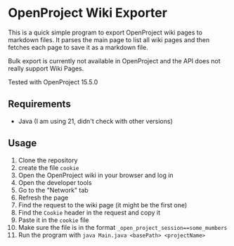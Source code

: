 # OpenProject Wiki Exporter

This is a quick simple program to export OpenProject wiki pages to markdown files.
It parses the main page to list all wiki pages and then fetches each page to save it as a markdown file.

Bulk export is currently not available in OpenProject and the API does not really support Wiki Pages.

Tested with OpenProject 15.5.0

## Requirements

- Java (I am using 21, didn't check with other versions)

## Usage

1. Clone the repository
2. create the file `cookie`
3. Open the OpenProject wiki in your browser and log in
4. Open the developer tools
5. Go to the "Network" tab
6. Refresh the page
7. Find the request to the wiki page (it might be the first one)
8. Find the `Cookie` header in the request and copy it
9. Paste it in the `cookie` file
10. Make sure the file is in the format `_open_project_session==some_mumbers`
11. Run the program with `java Main.java <basePath> <projectName>`
